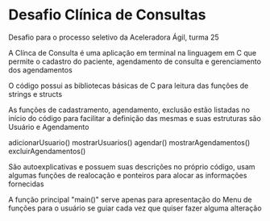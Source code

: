 # Desafio Clínica de Consultas 
Desafio para o processo seletivo da Aceleradora Ágil, turma 25

A Clínca de Consulta é uma aplicação em terminal na linguagem em C que permite o cadastro do paciente, agendamento de consulta e gerenciamento dos agendamentos

O código possui as bibliotecas básicas de C para leitura das funções de strings e structs

As funções de cadastramento, agendamento, exclusão estão listadas no início do código para facilitar a definição das mesmas e suas estruturas são Usuário e Agendamento

adicionarUsuario()
mostrarUsuarios()
agendar()
mostrarAgendamentos()
excluirAgendamentos()

São autoexplicativas e possuem suas descrições no próprio código, usam algumas funções de realocação e ponteiros para alocar as informações fornecidas

A função principal "main()" serve apenas para apresentação do Menu de funções para o usuário se guiar cada vez que quiser fazer alguma alteração
